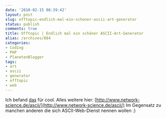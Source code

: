```yaml
---
date: '2010-02-15 08:39:42'
layout: post
slug: offtopic-endlich-mal-ein-schoner-ascii-art-generator
status: publish
comments: true
title: Offtopic | Endlich mal ein schöner ASCII-Art-Generator
alias: /archives/884
categories:
- Coding
- PHP
- PlanetenBlogger
tags:
- art
- ascii
- generator
- offtopic
- web
---
```


Ich befand [das](/uploads/2009/09/9) für cool. Alles weitere hier: [http://www.network-science.de/ascii/](http://www.network-science.de/ascii/) Im Gegensatz zu manchen anderen die sich ASCII-Web-Dienst nennen wollen :)

